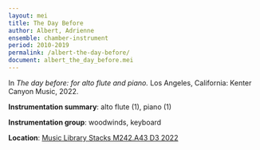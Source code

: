 ```yaml
---
layout: mei
title: The Day Before
author: Albert, Adrienne
ensemble: chamber-instrument
period: 2010-2019
permalink: /albert-the-day-before/
document: albert_the_day_before.mei
---
```


In *The day before: for alto flute and piano.* Los Angeles, California: Kenter Canyon Music, 2022.

**Instrumentation summary**: alto flute (1), piano (1) 

**Instrumentation group**: woodwinds, keyboard

**Location**: <a href="https://tufts.primo.exlibrisgroup.com/permalink/01TUN_INST/1kc9gia/alma991018911078403851" target="_blank">Music Library Stacks M242.A43 D3 2022</a>